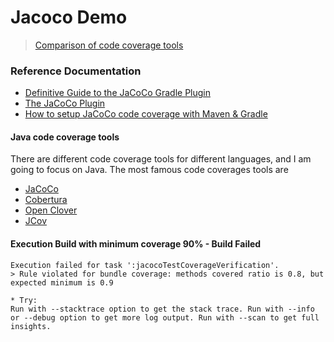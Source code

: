 # Jacoco Demo

> [Comparison of code coverage tools](https://confluence.atlassian.com/clover/comparison-of-code-coverage-tools-681706101.html)

### Reference Documentation
* [Definitive Guide to the JaCoCo Gradle Plugin](https://reflectoring.io/jacoco/)
* [The JaCoCo Plugin](https://docs.gradle.org/current/userguide/jacoco_plugin.html)
* [How to setup JaCoCo code coverage with Maven & Gradle](https://medium.com/@rhamedy/how-to-setup-jacoco-code-coverage-with-maven-gradle-76e0b2fca9fb)


#### Java code coverage tools
There are different code coverage tools for different languages,
and I am going to focus on Java. The most famous code coverages tools are
* [JaCoCo](https://www.jacoco.org/jacoco/index.html)
* [Cobertura](https://cobertura.github.io/cobertura/)
* [Open Clover](https://openclover.org/)
* [JCov](https://wiki.openjdk.java.net/display/CodeTools/jcov)


#### Execution Build with minimum coverage 90% -  Build Failed
``` log
Execution failed for task ':jacocoTestCoverageVerification'.
> Rule violated for bundle coverage: methods covered ratio is 0.8, but expected minimum is 0.9

* Try:
Run with --stacktrace option to get the stack trace. Run with --info or --debug option to get more log output. Run with --scan to get full insights.
```